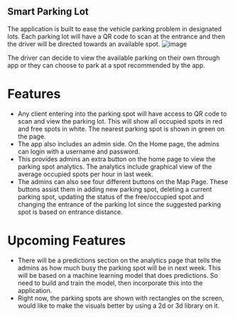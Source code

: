 ## Smart Parking Lot

The application is built to ease the vehicle parking problem in designated lots. Each parking lot will have a QR code to scan at the entrance and then the driver will be directed towards an available spot.
![image](https://github.com/AmaanKang/SmartParking/assets/77933148/ea1a6cf8-236d-4266-a1f0-66c429b2a1f0)

The driver can decide to view the available parking on their own through app or they can choose to park at a spot recommended by the app.

# Features

- Any client entering into the parking spot will have access to QR code to scan and view the parking lot. This will show all occupied spots in red and free spots in white. The nearest parking spot is shown in green on the page.
- The app also includes an admin side. On the Home page, the admins can login with a username and password.
- This provides admins an extra button on the home page to view the parking spot analytics. The analytics include graphical view of the average occupied spots per hour in last week.
- The admins can also see four different buttons on the Map Page. These buttons assist them in adding new parking spot, deleting a current parking spot, updating the status of the free/occupied spot and changing the entrance of the parking lot since the suggested parking spot is based on entrance distance.

# Upcoming Features

- There will be a predictions section on the analytics page that tells the admins as how much busy the parking spot will be in next week. This will be based on a machine learning model that does predictions. So need to build and train the model, then incorporate this into the application.
- Right now, the parking spots are shown with rectangles on the screen, would like to make the visuals better by using a 2d or 3d library on it.
